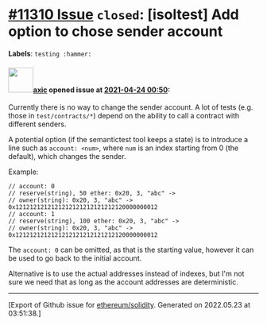 # [\#11310 Issue](https://github.com/ethereum/solidity/issues/11310) `closed`: [isoltest] Add option to chose sender account
**Labels**: `testing :hammer:`


#### <img src="https://avatars.githubusercontent.com/u/20340?v=4" width="50">[axic](https://github.com/axic) opened issue at [2021-04-24 00:50](https://github.com/ethereum/solidity/issues/11310):

Currently there is no way to change the sender account. A lot of tests (e.g. those in `test/contracts/*`) depend on the ability to call a contract with different senders.

A potential option (if the semantictest tool keeps a state) is to introduce a line such as `account: <num>`, where `num` is an index starting from 0 (the default), which changes the sender.

Example:
```
// account: 0
// reserve(string), 50 ether: 0x20, 3, "abc" ->
// owner(string): 0x20, 3, "abc" -> 0x1212121212121212121212121212120000000012
// account: 1
// reserve(string), 100 ether: 0x20, 3, "abc" ->
// owner(string): 0x20, 3, "abc" -> 0x1212121212121212121212121212120000000012
```

The `account: 0` can be omitted, as that is the starting value, however it can be used to go back to the initial account.

Alternative is to use the actual addresses instead of indexes, but I'm not sure we need that as long as the account addresses are deterministic.




-------------------------------------------------------------------------------



[Export of Github issue for [ethereum/solidity](https://github.com/ethereum/solidity). Generated on 2022.05.23 at 03:51:38.]
